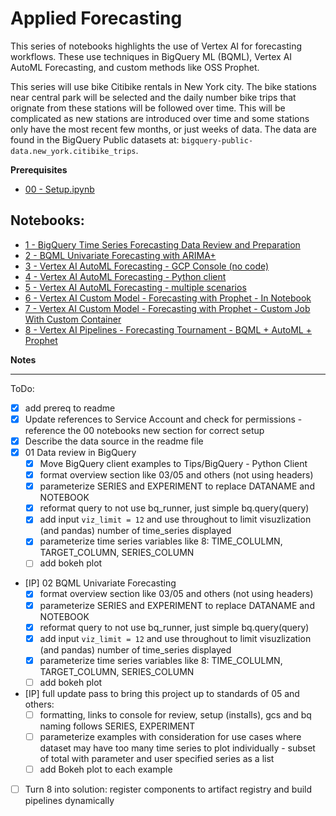 # Applied Forecasting
This series of notebooks highlights the use of Vertex AI for forecasting workflows.  These use techniques in BigQuery ML (BQML), Vertex AI AutoML Forecasting, and custom methods like OSS Prophet.

This series will use bike Citibike rentals in New York city. The bike stations near central park will be selected and the daily number bike trips that orignate from these stations will be followed over time. This will be complicated as new stations are introduced over time and some stations only have the most recent few months, or just weeks of data.  The data are found in the BigQuery Public datasets at: `bigquery-public-data.new_york.citibike_trips`.

**Prerequisites**
- [00 - Setup.ipynb](../00%20-%20Setup/00%20-%20Environment%20Setup.ipynb)

## Notebooks:
- [1 - BigQuery Time Series Forecasting Data Review and Preparation](./1%20-%20BigQuery%20Time%20Series%20Forecasting%20Data%20Review%20and%20Preparation.ipynb)
- [2 - BQML Univariate Forecasting with ARIMA+](./2%20-%20BQML%20Univariate%20Forecasting%20with%20ARIMA+.ipynb)
- [3 - Vertex AI AutoML Forecasting - GCP Console (no code)](./3%20-%20Vertex%20AI%20AutoML%20Forecasting%20-%20GCP%20Console%20(no%20code).ipynb)
- [4 - Vertex AI AutoML Forecasting - Python client](./4%20-%20Vertex%20AI%20AutoML%20Forecasting%20-%20Python%20client.ipynb)
- [5 - Vertex AI AutoML Forecasting - multiple scenarios](./5%20-%20Vertex%20AI%20AutoML%20Forecasting%20-%20multiple%20scenarios.ipynb)
- [6 - Vertex AI Custom Model - Forecasting with Prophet - In Notebook](./6%20-%20Vertex%20AI%20Custom%20Model%20-%20Forecasting%20with%20Prophet%20-%20In%20Notebook.ipynb)
- [7 - Vertex AI Custom Model - Forecasting with Prophet - Custom Job With Custom Container](./7%20-%20Vertex%20AI%20Custom%20Model%20-%20Forecasting%20with%20Prophet%20-%20Custom%20Job%20With%20Custom%20Container.ipynb)
- [8 - Vertex AI Pipelines - Forecasting Tournament - BQML + AutoML + Prophet](./8%20-%20Vertex%20AI%20Pipelines%20-%20Forecasting%20Tournament%20-%20BQML%20+%20AutoML%20+%20Prophet.ipynb)

**Notes**

---
ToDo:
- [X] add prereq to readme
- [X] Update references to Service Account and check for permissions - reference the 00 notebooks new section for correct setup
- [X] Describe the data source in the readme file
- [X] 01 Data review in BigQuery
    - [X] Move BigQuery client examples to Tips/BigQuery - Python Client
    - [X] format overview section like 03/05 and others (not using headers)
    - [X] parameterize SERIES and EXPERIMENT to replace DATANAME and NOTEBOOK
    - [X] reformat query to not use bq_runner, just simple bq.query(query)
    - [X] add input `viz_limit = 12` and use throughout to limit visuzlization (and pandas) number of time_series displayed
    - [X] parameterize time series variables like 8: TIME_COLULMN, TARGET_COLUMN, SERIES_COLUMN
    - [ ] add bokeh plot
- [IP] 02 BQML Univariate Forecasting
    - [X] format overview section like 03/05 and others (not using headers)
    - [X] parameterize SERIES and EXPERIMENT to replace DATANAME and NOTEBOOK
    - [X] reformat query to not use bq_runner, just simple bq.query(query)
    - [X] add input `viz_limit = 12` and use throughout to limit visuzlization (and pandas) number of time_series displayed
    - [X] parameterize time series variables like 8: TIME_COLULMN, TARGET_COLUMN, SERIES_COLUMN
    - [ ] add bokeh plot
- [IP] full update pass to bring this project up to standards of 05 and others:
    - [ ] formatting, links to console for review, setup (installs), gcs and bq naming follows SERIES, EXPERIMENT
    - [ ] parameterize examples with consideration for use cases where dataset may have too many time series to plot individually - subset of total with parameter and user specified series as a list
    - [ ] add Bokeh plot to each example
- [ ] Turn 8 into solution: register components to artifact registry and build pipelines dynamically












